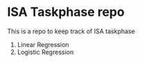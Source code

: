 # ISA Taskphase repo
This is a repo to keep track of ISA taskphase
1. Linear Regression
2. Logistic Regression

